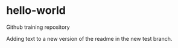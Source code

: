 # hello-world
Github training repository

Adding text to a new version of the readme in the new test branch.
